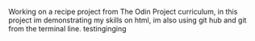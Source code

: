 Working on a recipe project from The Odin Project curriculum, in this project im demonstrating my skills on html, im also using git hub and git from the terminal line.
testinginging